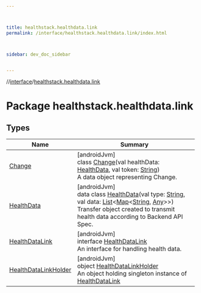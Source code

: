 ```yaml
---



title: healthstack.healthdata.link
permalink: /interface/healthstack.healthdata.link/index.html



sidebar: dev_doc_sidebar


---
```




//[interface](/hl_interface.html)/[healthstack.healthdata.link](index.html)



# Package healthstack.healthdata.link



## Types


| Name | Summary |
|---|---|
| [Change](-change/index.html) | [androidJvm]<br>class [Change](-change/index.html)(val healthData: [HealthData](-health-data/index.html), val token: [String](https://kotlinlang.org/api/latest/jvm/stdlib/kotlin/-string/index.html))<br>A data object representing Change. |
| [HealthData](-health-data/index.html) | [androidJvm]<br>data class [HealthData](-health-data/index.html)(val type: [String](https://kotlinlang.org/api/latest/jvm/stdlib/kotlin/-string/index.html), val data: [List](https://kotlinlang.org/api/latest/jvm/stdlib/kotlin.collections/-list/index.html)&lt;[Map](https://kotlinlang.org/api/latest/jvm/stdlib/kotlin.collections/-map/index.html)&lt;[String](https://kotlinlang.org/api/latest/jvm/stdlib/kotlin/-string/index.html), [Any](https://kotlinlang.org/api/latest/jvm/stdlib/kotlin/-any/index.html)&gt;&gt;)<br>Transfer object created to transmit health data according to Backend API Spec. |
| [HealthDataLink](-health-data-link/index.html) | [androidJvm]<br>interface [HealthDataLink](-health-data-link/index.html)<br>An interface for handling health data. |
| [HealthDataLinkHolder](-health-data-link-holder/index.html) | [androidJvm]<br>object [HealthDataLinkHolder](-health-data-link-holder/index.html)<br>An object holding singleton instance of [HealthDataLink](-health-data-link/index.html) |



